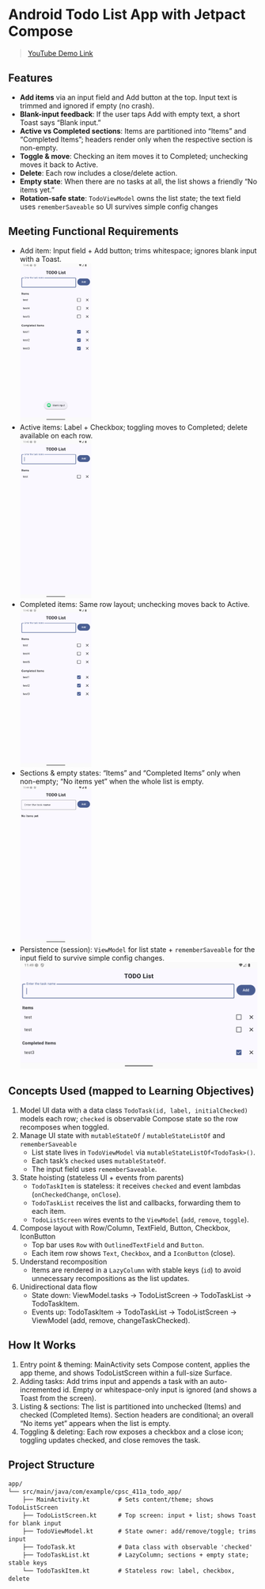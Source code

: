 # Android Todo List App with Jetpact Compose

> [YouTube Demo Link](https://youtube.com/shorts/dIekS7F6RyQ?feature=share)

## Features

-   **Add items** via an input field and Add button at the top. Input text is trimmed and ignored if empty (no crash).
-   **Blank-input feedback**: If the user taps Add with empty text, a short Toast says “Blank input.”
-   **Active vs Completed sections**: Items are partitioned into “Items” and “Completed Items”; headers render only when the respective section is non-empty.
-   **Toggle & move**: Checking an item moves it to Completed; unchecking moves it back to Active.
-   **Delete**: Each row includes a close/delete action.
-   **Empty state**: When there are no tasks at all, the list shows a friendly “No items yet.”
-   **Rotation-safe state**: `TodoViewModel` owns the list state; the text field uses `rememberSaveable` so UI survives simple config changes

## Meeting Functional Requirements

-   Add item: Input field + Add button; trims whitespace; ignores blank input with a Toast.<br><img src="Screenshots/BlankInput.png" alt="Alt Text" style="width:30%; height:auto;">
-   Active items: Label + Checkbox; toggling moves to Completed; delete available on each row.<br><img src="Screenshots/AddItem.png" alt="Alt Text" style="width:30%; height:auto;">
-   Completed items: Same row layout; unchecking moves back to Active.<br><img src="Screenshots/AddItem2.png" alt="Alt Text" style="width:30%; height:auto;">
-   Sections & empty states: “Items” and “Completed Items” only when non-empty; “No items yet” when the whole list is empty.<br><img src="Screenshots/NoItem.png" alt="Alt Text" style="width:30%; height:auto;">
-   Persistence (session): `ViewModel` for list state + `rememberSaveable` for the input field to survive simple config changes.<br><img src="Screenshots/Rotation.png" alt="Alt Text" style="width:auto; height:auto;">

## Concepts Used (mapped to Learning Objectives)

1. Model UI data with a data class
   `TodoTask(id, label, initialChecked)` models each row; `checked` is observable Compose state so the row recomposes when toggled.
2. Manage UI state with `mutableStateOf` / `mutableStateListOf` and `rememberSaveable`
    - List state lives in `TodoViewModel` via `mutableStateListOf<TodoTask>()`.
    - Each task’s `checked` uses `mutableStateOf`.
    - The input field uses `rememberSaveable`.
3. State hoisting (stateless UI + events from parents)
   - `TodoTaskItem` is stateless: it receives `checked` and event lambdas (`onCheckedChange`, `onClose`).
   - `TodoTaskList` receives the list and callbacks, forwarding them to each item.
   - `TodoListScreen` wires events to the `ViewModel` (`add`, `remove`, `toggle`).
4. Compose layout with Row/Column, TextField, Button, Checkbox, IconButton
    - Top bar uses `Row` with `OutlinedTextField` and `Button`.
    - Each item row shows `Text`, `Checkbox`, and a `IconButton` (close).
5. Understand recomposition
    - Items are rendered in a `LazyColumn` with stable keys (`id`) to avoid unnecessary recompositions as the list updates.
6. Unidirectional data flow
    - State down: ViewModel.tasks -> TodoListScreen -> TodoTaskList -> TodoTaskItem.
    - Events up: TodoTaskItem -> TodoTaskList -> TodoListScreen -> ViewModel (add, remove, changeTaskChecked).

## How It Works

1. Entry point & theming: MainActivity sets Compose content, applies the app theme, and shows TodoListScreen within a full-size Surface.
2. Adding tasks: Add trims input and appends a task with an auto-incremented id. Empty or whitespace-only input is ignored (and shows a Toast from the screen).
3. Listing & sections: The list is partitioned into unchecked (Items) and checked (Completed Items). Section headers are conditional; an overall “No items yet” appears when the list is empty.
4. Toggling & deleting: Each row exposes a checkbox and a close icon; toggling updates checked, and close removes the task.

## Project Structure

```
app/
└── src/main/java/com/example/cpsc_411a_todo_app/
    ├── MainActivity.kt        # Sets content/theme; shows TodoListScreen
    ├── TodoListScreen.kt      # Top screen: input + list; shows Toast for blank input
    ├── TodoViewModel.kt       # State owner: add/remove/toggle; trims input
    ├── TodoTask.kt            # Data class with observable 'checked'
    ├── TodoTaskList.kt        # LazyColumn; sections + empty state; stable keys
    └── TodoTaskItem.kt        # Stateless row: label, checkbox, delete
```
